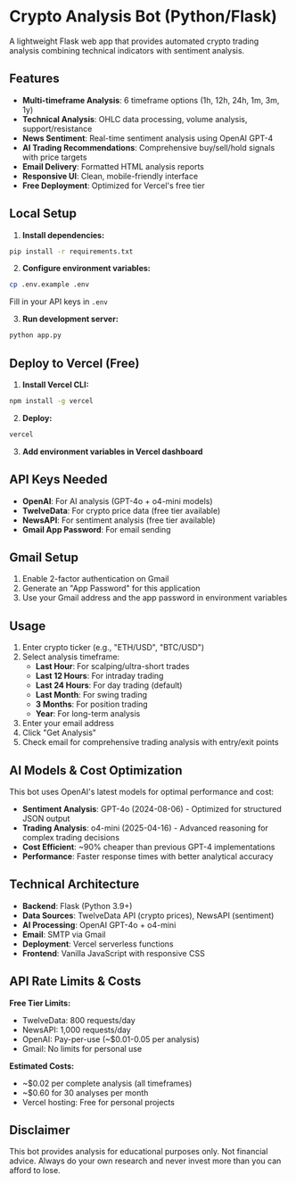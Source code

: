# Crypto Analysis Bot (Python/Flask)

A lightweight Flask web app that provides automated crypto trading analysis combining technical indicators with sentiment analysis.

## Features

- **Multi-timeframe Analysis**: 6 timeframe options (1h, 12h, 24h, 1m, 3m, 1y)
- **Technical Analysis**: OHLC data processing, volume analysis, support/resistance
- **News Sentiment**: Real-time sentiment analysis using OpenAI GPT-4
- **AI Trading Recommendations**: Comprehensive buy/sell/hold signals with price targets
- **Email Delivery**: Formatted HTML analysis reports
- **Responsive UI**: Clean, mobile-friendly interface
- **Free Deployment**: Optimized for Vercel's free tier

## Local Setup

1. **Install dependencies:**
```bash
pip install -r requirements.txt
```

2. **Configure environment variables:**
```bash
cp .env.example .env
```
Fill in your API keys in `.env`

3. **Run development server:**
```bash
python app.py
```

## Deploy to Vercel (Free)

1. **Install Vercel CLI:**
```bash
npm install -g vercel
```

2. **Deploy:**
```bash
vercel
```

3. **Add environment variables in Vercel dashboard**

## API Keys Needed

- **OpenAI**: For AI analysis (GPT-4o + o4-mini models)
- **TwelveData**: For crypto price data (free tier available)
- **NewsAPI**: For sentiment analysis (free tier available)
- **Gmail App Password**: For email sending

## Gmail Setup

1. Enable 2-factor authentication on Gmail
2. Generate an "App Password" for this application
3. Use your Gmail address and the app password in environment variables

## Usage

1. Enter crypto ticker (e.g., "ETH/USD", "BTC/USD")
2. Select analysis timeframe:
   - **Last Hour**: For scalping/ultra-short trades
   - **Last 12 Hours**: For intraday trading
   - **Last 24 Hours**: For day trading (default)
   - **Last Month**: For swing trading
   - **3 Months**: For position trading
   - **Year**: For long-term analysis
3. Enter your email address
4. Click "Get Analysis"
5. Check email for comprehensive trading analysis with entry/exit points

## AI Models & Cost Optimization

This bot uses OpenAI's latest models for optimal performance and cost:

- **Sentiment Analysis**: GPT-4o (2024-08-06) - Optimized for structured JSON output
- **Trading Analysis**: o4-mini (2025-04-16) - Advanced reasoning for complex trading decisions
- **Cost Efficient**: ~90% cheaper than previous GPT-4 implementations
- **Performance**: Faster response times with better analytical accuracy

## Technical Architecture

- **Backend**: Flask (Python 3.9+)
- **Data Sources**: TwelveData API (crypto prices), NewsAPI (sentiment)
- **AI Processing**: OpenAI GPT-4o + o4-mini
- **Email**: SMTP via Gmail
- **Deployment**: Vercel serverless functions
- **Frontend**: Vanilla JavaScript with responsive CSS

## API Rate Limits & Costs

**Free Tier Limits:**
- TwelveData: 800 requests/day
- NewsAPI: 1,000 requests/day  
- OpenAI: Pay-per-use (~$0.01-0.05 per analysis)
- Gmail: No limits for personal use

**Estimated Costs:**
- ~$0.02 per complete analysis (all timeframes)
- ~$0.60 for 30 analyses per month
- Vercel hosting: Free for personal projects

## Disclaimer

This bot provides analysis for educational purposes only. Not financial advice. Always do your own research and never invest more than you can afford to lose.
